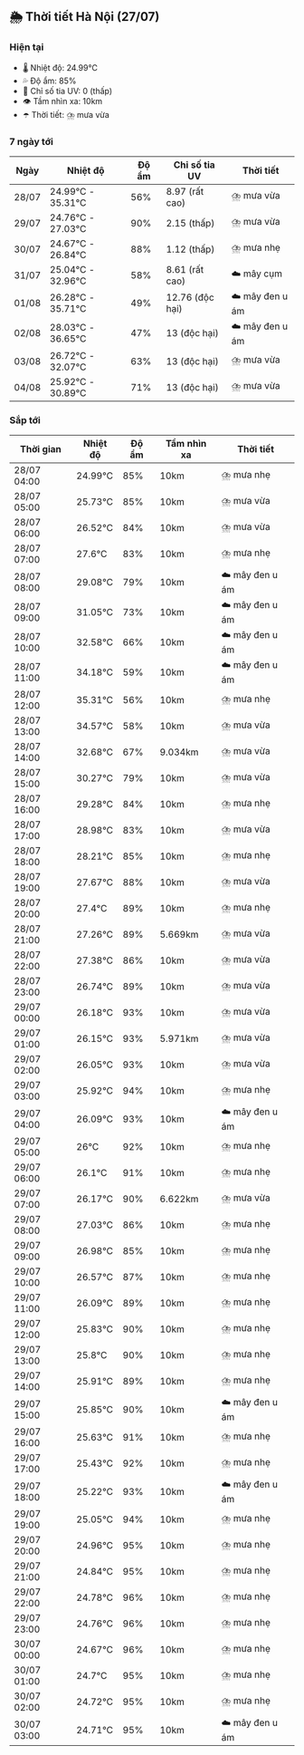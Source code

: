 ## 🌦️ Thời tiết Hà Nội (27/07)

### Hiện tại

- 🌡️ Nhiệt độ: 24.99℃
- 💦 Độ ẩm: 85%
- 🌟 Chỉ số tia UV: 0 (thấp)
- 👁️ Tầm nhìn xa: 10km
- ☂️ Thời tiết: ⛈️ mưa vừa

### 7 ngày tới

| Ngày | Nhiệt độ | Độ ẩm | Chỉ số tia UV | Thời tiết |
| --- | --- | --- | --- | --- |
| 28/07 | 24.99℃ - 35.31℃ | 56% | 8.97 (rất cao) | ⛈️ mưa vừa |
| 29/07 | 24.76℃ - 27.03℃ | 90% | 2.15 (thấp) | ⛈️ mưa vừa |
| 30/07 | 24.67℃ - 26.84℃ | 88% | 1.12 (thấp) | ⛈️ mưa nhẹ |
| 31/07 | 25.04℃ - 32.96℃ | 58% | 8.61 (rất cao) | ☁️ mây cụm |
| 01/08 | 26.28℃ - 35.71℃ | 49% | 12.76 (độc hại) | ☁️ mây đen u ám |
| 02/08 | 28.03℃ - 36.65℃ | 47% | 13 (độc hại) | ☁️ mây đen u ám |
| 03/08 | 26.72℃ - 32.07℃ | 63% | 13 (độc hại) | ⛈️ mưa vừa |
| 04/08 | 25.92℃ - 30.89℃ | 71% | 13 (độc hại) | ⛈️ mưa vừa |

### Sắp tới

| Thời gian | Nhiệt độ | Độ ẩm | Tầm nhìn xa | Thời tiết |
| --- | --- | --- | --- | --- |
| 28/07 04:00 | 24.99℃ | 85% | 10km | ⛈️ mưa nhẹ |
| 28/07 05:00 | 25.73℃ | 85% | 10km | ⛈️ mưa vừa |
| 28/07 06:00 | 26.52℃ | 84% | 10km | ⛈️ mưa vừa |
| 28/07 07:00 | 27.6℃ | 83% | 10km | ⛈️ mưa nhẹ |
| 28/07 08:00 | 29.08℃ | 79% | 10km | ☁️ mây đen u ám |
| 28/07 09:00 | 31.05℃ | 73% | 10km | ☁️ mây đen u ám |
| 28/07 10:00 | 32.58℃ | 66% | 10km | ☁️ mây đen u ám |
| 28/07 11:00 | 34.18℃ | 59% | 10km | ☁️ mây đen u ám |
| 28/07 12:00 | 35.31℃ | 56% | 10km | ⛈️ mưa nhẹ |
| 28/07 13:00 | 34.57℃ | 58% | 10km | ⛈️ mưa vừa |
| 28/07 14:00 | 32.68℃ | 67% | 9.034km | ⛈️ mưa vừa |
| 28/07 15:00 | 30.27℃ | 79% | 10km | ⛈️ mưa vừa |
| 28/07 16:00 | 29.28℃ | 84% | 10km | ⛈️ mưa nhẹ |
| 28/07 17:00 | 28.98℃ | 83% | 10km | ⛈️ mưa vừa |
| 28/07 18:00 | 28.21℃ | 85% | 10km | ⛈️ mưa nhẹ |
| 28/07 19:00 | 27.67℃ | 88% | 10km | ⛈️ mưa vừa |
| 28/07 20:00 | 27.4℃ | 89% | 10km | ⛈️ mưa nhẹ |
| 28/07 21:00 | 27.26℃ | 89% | 5.669km | ⛈️ mưa vừa |
| 28/07 22:00 | 27.38℃ | 86% | 10km | ⛈️ mưa vừa |
| 28/07 23:00 | 26.74℃ | 89% | 10km | ⛈️ mưa vừa |
| 29/07 00:00 | 26.18℃ | 93% | 10km | ⛈️ mưa vừa |
| 29/07 01:00 | 26.15℃ | 93% | 5.971km | ⛈️ mưa vừa |
| 29/07 02:00 | 26.05℃ | 93% | 10km | ⛈️ mưa vừa |
| 29/07 03:00 | 25.92℃ | 94% | 10km | ⛈️ mưa nhẹ |
| 29/07 04:00 | 26.09℃ | 93% | 10km | ☁️ mây đen u ám |
| 29/07 05:00 | 26℃ | 92% | 10km | ⛈️ mưa nhẹ |
| 29/07 06:00 | 26.1℃ | 91% | 10km | ⛈️ mưa nhẹ |
| 29/07 07:00 | 26.17℃ | 90% | 6.622km | ⛈️ mưa vừa |
| 29/07 08:00 | 27.03℃ | 86% | 10km | ⛈️ mưa nhẹ |
| 29/07 09:00 | 26.98℃ | 85% | 10km | ⛈️ mưa nhẹ |
| 29/07 10:00 | 26.57℃ | 87% | 10km | ⛈️ mưa nhẹ |
| 29/07 11:00 | 26.09℃ | 89% | 10km | ⛈️ mưa nhẹ |
| 29/07 12:00 | 25.83℃ | 90% | 10km | ⛈️ mưa nhẹ |
| 29/07 13:00 | 25.8℃ | 90% | 10km | ⛈️ mưa nhẹ |
| 29/07 14:00 | 25.91℃ | 89% | 10km | ⛈️ mưa nhẹ |
| 29/07 15:00 | 25.85℃ | 90% | 10km | ☁️ mây đen u ám |
| 29/07 16:00 | 25.63℃ | 91% | 10km | ⛈️ mưa nhẹ |
| 29/07 17:00 | 25.43℃ | 92% | 10km | ⛈️ mưa nhẹ |
| 29/07 18:00 | 25.22℃ | 93% | 10km | ☁️ mây đen u ám |
| 29/07 19:00 | 25.05℃ | 94% | 10km | ⛈️ mưa nhẹ |
| 29/07 20:00 | 24.96℃ | 95% | 10km | ⛈️ mưa nhẹ |
| 29/07 21:00 | 24.84℃ | 95% | 10km | ⛈️ mưa nhẹ |
| 29/07 22:00 | 24.78℃ | 96% | 10km | ⛈️ mưa nhẹ |
| 29/07 23:00 | 24.76℃ | 96% | 10km | ⛈️ mưa nhẹ |
| 30/07 00:00 | 24.67℃ | 96% | 10km | ⛈️ mưa nhẹ |
| 30/07 01:00 | 24.7℃ | 95% | 10km | ⛈️ mưa nhẹ |
| 30/07 02:00 | 24.72℃ | 95% | 10km | ⛈️ mưa nhẹ |
| 30/07 03:00 | 24.71℃ | 95% | 10km | ☁️ mây đen u ám |
